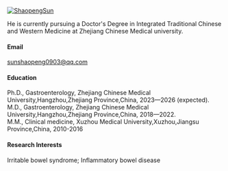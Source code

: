 

[![ShaopengSun](https://img.shields.io/badge/ShaopengSun-github-blue?logo=github)](https://github.com/ShaopengSun)

He is currently pursuing a Doctor's Degree in Integrated Traditional Chinese and Western Medicine at Zhejiang Chinese Medical university.

#### Email
sunshaopeng0903@qq.com

#### Education
Ph.D., Gastroenterology,  Zhejiang Chinese Medical University,Hangzhou,Zhejiang Province,China, 2023—2026 (expected).\
M.D.,  Gastroenterology,  Zhejiang Chinese Medical University,Hangzhou,Zhejiang Province,China, 2018—2022.\
M.M.,  Clinical medicine, Xuzhou Medical University,Xuzhou,Jiangsu Province,China, 2010-2016
#### Research Interests
Irritable bowel syndrome; Inflammatory bowel disease

